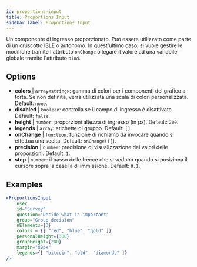 ```yaml
---
id: proportions-input 
title: Proportions Input
sidebar_label: Proportions Input
---
```


Un componente di ingresso proporzionato. Può essere utilizzato come parte di un cruscotto ISLE o autonomo. In quest'ultimo caso, si vuole gestire le modifiche tramite l'attributo `onChange` o legare il valore ad una variabile globale tramite l'attributo `bind`.

## Options

* __colors__ | `array<string>`: gamma di colori per i componenti del grafico a torta. Se non definita, verrà utilizzata una scala di colori personalizzata. Default: `none`.
* __disabled__ | `boolean`: controlla se il campo di ingresso è disattivato. Default: `false`.
* __height__ | `number`: proporzioni altezza di ingresso (in px). Default: `200`.
* __legends__ | `array`: etichette di gruppo. Default: `[]`.
* __onChange__ | `function`: funzione di richiamo da invocare quando si effettua una scelta. Default: `onChange(){}`.
* __precision__ | `number`: precisione di visualizzazione dei valori delle proporzioni. Default: `1`.
* __step__ | `number`: il passo delle frecce che si vedono quando si posiziona il cursore sopra la casella di immissione. Default: `0.1`.


## Examples

```jsx live
<ProportionsInput
    user
    id="Survey"
    question="Decide what is important"
    group="Group decision"
    nElements={3}
    colors = {[ "red", "blue", "gold" ]}
    personalHeight={300}
    groupHeight={200}
    margin="80px"
    legends={[ "bitcoin", "old", "diamonds" ]}
/>
```

